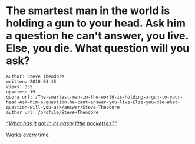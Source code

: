 # The smartest man in the world is holding a gun to your head. Ask him a question he can't answer, you live. Else, you die. What question will you ask?

	author: Steve Theodore
	written: 2018-03-15
	views: 355
	upvotes: 19
	quora url: /The-smartest-man-in-the-world-is-holding-a-gun-to-your-head-Ask-him-a-question-he-cant-answer-you-live-Else-you-die-What-question-will-you-ask/answer/Steve-Theodore
	author url: /profile/Steve-Theodore


_[“What has it got in its nasty little pocketses?”](https://youtu.be/G3m0gLPgJic)_ 

Works every time.

